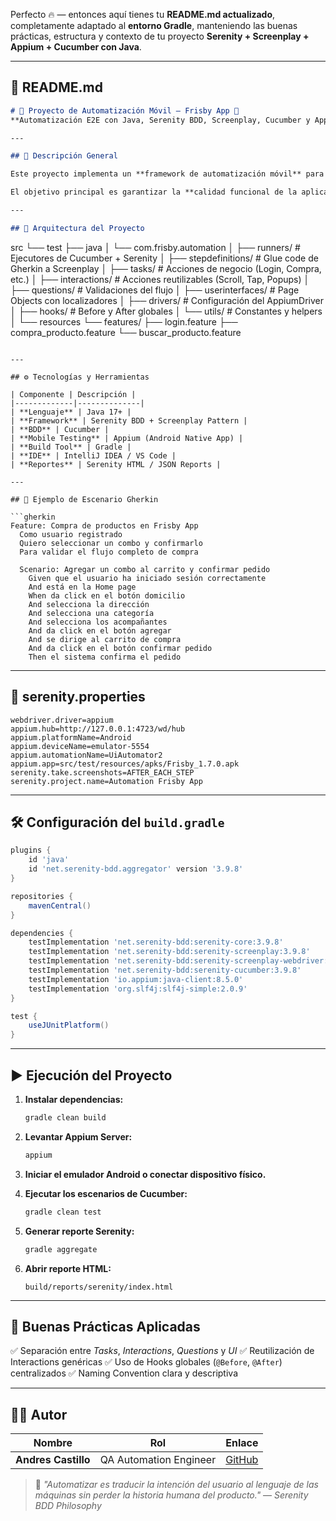 Perfecto 🔥 — entonces aquí tienes tu **README.md actualizado**, completamente adaptado al **entorno Gradle**, manteniendo las buenas prácticas, estructura y contexto de tu proyecto **Serenity + Screenplay + Appium + Cucumber con Java**.

---

## 🧾 README.md

```markdown
# 🚀 Proyecto de Automatización Móvil — Frisby App 🧩  
**Automatización E2E con Java, Serenity BDD, Screenplay, Cucumber y Appium (Gradle Build)**

---

## 📱 Descripción General

Este proyecto implementa un **framework de automatización móvil** para pruebas **E2E (End-to-End)** sobre la aplicación **Frisby App**, usando el patrón **Screenplay** de **Serenity BDD** y **Cucumber (Gherkin)** para describir los escenarios de negocio de forma legible.

El objetivo principal es garantizar la **calidad funcional de la aplicación móvil**, simulando el flujo real de usuario en Android: inicio de sesión, navegación, selección de productos y confirmación de pedidos.

---

## 🧠 Arquitectura del Proyecto

```

src
└── test
├── java
│   └── com.frisby.automation
│       ├── runners/           # Ejecutores de Cucumber + Serenity
│       ├── stepdefinitions/   # Glue code de Gherkin a Screenplay
│       ├── tasks/             # Acciones de negocio (Login, Compra, etc.)
│       ├── interactions/      # Acciones reutilizables (Scroll, Tap, Popups)
│       ├── questions/         # Validaciones del flujo
│       ├── userinterfaces/    # Page Objects con localizadores
│       ├── drivers/           # Configuración del AppiumDriver
│       ├── hooks/             # Before y After globales
│       └── utils/             # Constantes y helpers
│
└── resources
└── features/
├── login.feature
├── compra_producto.feature
└── buscar_producto.feature

````

---

## ⚙️ Tecnologías y Herramientas

| Componente | Descripción |
|-------------|--------------|
| **Lenguaje** | Java 17+ |
| **Framework** | Serenity BDD + Screenplay Pattern |
| **BDD** | Cucumber |
| **Mobile Testing** | Appium (Android Native App) |
| **Build Tool** | Gradle |
| **IDE** | IntelliJ IDEA / VS Code |
| **Reportes** | Serenity HTML / JSON Reports |

---

## 🧩 Ejemplo de Escenario Gherkin

```gherkin
Feature: Compra de productos en Frisby App
  Como usuario registrado
  Quiero seleccionar un combo y confirmarlo
  Para validar el flujo completo de compra

  Scenario: Agregar un combo al carrito y confirmar pedido
    Given que el usuario ha iniciado sesión correctamente
    And está en la Home page
    When da click en el botón domicilio
    And selecciona la dirección
    And selecciona una categoría
    And selecciona los acompañantes
    And da click en el botón agregar
    And se dirige al carrito de compra
    And da click en el botón confirmar pedido
    Then el sistema confirma el pedido
````

---





## 🧱 serenity.properties

```properties
webdriver.driver=appium
appium.hub=http://127.0.0.1:4723/wd/hub
appium.platformName=Android
appium.deviceName=emulator-5554
appium.automationName=UiAutomator2
appium.app=src/test/resources/apks/Frisby_1.7.0.apk
serenity.take.screenshots=AFTER_EACH_STEP
serenity.project.name=Automation Frisby App
```

---

## 🛠️ Configuración del `build.gradle`

```groovy
plugins {
    id 'java'
    id 'net.serenity-bdd.aggregator' version '3.9.8'
}

repositories {
    mavenCentral()
}

dependencies {
    testImplementation 'net.serenity-bdd:serenity-core:3.9.8'
    testImplementation 'net.serenity-bdd:serenity-screenplay:3.9.8'
    testImplementation 'net.serenity-bdd:serenity-screenplay-webdriver:3.9.8'
    testImplementation 'net.serenity-bdd:serenity-cucumber:3.9.8'
    testImplementation 'io.appium:java-client:8.5.0'
    testImplementation 'org.slf4j:slf4j-simple:2.0.9'
}

test {
    useJUnitPlatform()
}
```

---

## ▶️ Ejecución del Proyecto

1. **Instalar dependencias:**

   ```bash
   gradle clean build
   ```

2. **Levantar Appium Server:**

   ```bash
   appium
   ```

3. **Iniciar el emulador Android o conectar dispositivo físico.**

4. **Ejecutar los escenarios de Cucumber:**

   ```bash
   gradle clean test
   ```

5. **Generar reporte Serenity:**

   ```bash
   gradle aggregate
   ```

6. **Abrir reporte HTML:**

   ```
   build/reports/serenity/index.html
   ```

---

## 🧰 Buenas Prácticas Aplicadas

✅ Separación entre *Tasks*, *Interactions*, *Questions* y *UI*
✅ Reutilización de Interactions genéricas
✅ Uso de Hooks globales (`@Before`, `@After`) centralizados
✅ Naming Convention clara y descriptiva


---

## 👨‍💻 Autor

| Nombre              | Rol                    | Enlace                        |
| ------------------- | ---------------------- | ----------------------------- |
| **Andres Castillo** | QA Automation Engineer | [GitHub](https://github.com/andresinho826/) |



> 💬 *"Automatizar es traducir la intención del usuario al lenguaje de las máquinas sin perder la historia humana del producto."*
> — *Serenity BDD Philosophy*

